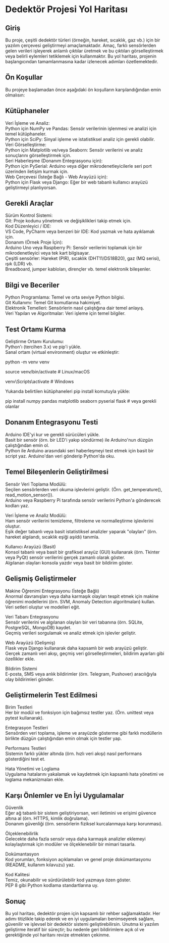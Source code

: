 # Dedektör Projesi Yol Haritası

## Giriş  
Bu proje, çeşitli dedektör türleri (örneğin, hareket, sıcaklık, gaz vb.) için bir yazılım çerçevesi geliştirmeyi amaçlamaktadır. Amaç, farklı sensörlerden gelen verileri işleyerek anlamlı çıktılar üretmek ve bu çıktıları görselleştirmek veya belirli eylemleri tetiklemek için kullanmaktır. Bu yol haritası, projenin başlangıcından tamamlanmasına kadar izlenecek adımları özetlemektedir.

## Ön Koşullar  
Bu projeye başlamadan önce aşağıdaki ön koşulların karşılandığından emin olmalısın:

## Kütüphaneler  
Veri İşleme ve Analiz:  
Python için NumPy ve Pandas: Sensör verilerinin işlenmesi ve analizi için temel kütüphaneler.  
Python için SciPy: Sinyal işleme ve istatistiksel analiz için gerekli olabilir.  
Veri Görselleştirme:  
Python için Matplotlib ve/veya Seaborn: Sensör verilerini ve analiz sonuçlarını görselleştirmek için.  
Seri Haberleşme (Donanım Entegrasyonu için):  
Python için PySerial: Arduino veya diğer mikrodenetleyicilerle seri port üzerinden iletişim kurmak için.  
Web Çerçevesi (İsteğe Bağlı - Web Arayüzü için):  
Python için Flask veya Django: Eğer bir web tabanlı kullanıcı arayüzü geliştirmeyi planlıyorsan.  

## Gerekli Araçlar  
Sürüm Kontrol Sistemi:  
Git: Proje kodunu yönetmek ve değişiklikleri takip etmek için.  
Kod Düzenleyici / IDE:  
VS Code, PyCharm veya benzeri bir IDE: Kod yazmak ve hata ayıklamak için.  
Donanım (Örnek Proje İçin):  
Arduino Uno veya Raspberry Pi: Sensör verilerini toplamak için bir mikrodenetleyici veya tek kart bilgisayar.  
Çeşitli sensörler: Hareket (PIR), sıcaklık (DHT11/DS18B20), gaz (MQ serisi), ışık (LDR) vb.  
Breadboard, jumper kabloları, dirençler vb. temel elektronik bileşenler.  

## Bilgi ve Beceriler  
Python Programlama: Temel ve orta seviye Python bilgisi.  
Git Kullanımı: Temel Git komutlarına hakimiyet.  
Elektronik Temelleri: Sensörlerin nasıl çalıştığına dair temel anlayış.  
Veri Yapıları ve Algoritmalar: Veri işleme için temel bilgiler.  

## Test Ortamı Kurma  
Geliştirme Ortamı Kurulumu:  
Python'ı (tercihen 3.x) ve pip'i yükle.  
Sanal ortam (virtual environment) oluştur ve etkinleştir:

python -m venv venv

source venv/bin/activate  # Linux/macOS

venv\Scripts\activate     # Windows

Yukarıda belirtilen kütüphaneleri pip install komutuyla yükle:

pip install numpy pandas matplotlib seaborn pyserial flask  # veya gerekli olanlar


## Donanım Entegrasyonu Testi  
Arduino IDE'yi kur ve gerekli sürücüleri yükle.  
Basit bir sensör (örn. bir LED'i yakıp söndürme) ile Arduino'nun düzgün çalıştığından emin ol.  
Python ile Arduino arasındaki seri haberleşmeyi test etmek için basit bir script yaz. Arduino'dan veri gönderip Python'da oku.  

## Temel Bileşenlerin Geliştirilmesi  
Sensör Veri Toplama Modülü:  
Seçilen sensörlerden veri okuma işlevlerini geliştir. (Örn. get_temperature(), read_motion_sensor()).  
Arduino veya Raspberry Pi tarafında sensör verilerini Python'a gönderecek kodları yaz.  

Veri İşleme ve Analiz Modülü:  
Ham sensör verilerini temizleme, filtreleme ve normalleştirme işlevlerini oluştur.  
Eşik değer tabanlı veya basit istatistiksel analizler yaparak "olayları" (örn. hareket algılandı, sıcaklık eşiği aşıldı) tanımla.  

Kullanıcı Arayüzü (Basit)  
Konsol tabanlı veya basit bir grafiksel arayüz (GUI) kullanarak (örn. Tkinter veya PyQt) sensör verilerini gerçek zamanlı olarak göster.  
Algılanan olayları konsola yazdır veya basit bir bildirim göster.  

## Gelişmiş Geliştirmeler  
Makine Öğrenimi Entegrasyonu (İsteğe Bağlı)  
Anormal davranışları veya daha karmaşık olayları tespit etmek için makine öğrenimi modellerini (örn. SVM, Anomaly Detection algoritmaları) kullan.  
Veri setleri oluştur ve modelleri eğit.  

Veri Tabanı Entegrasyonu  
Sensör verilerini ve algılanan olayları bir veri tabanına (örn. SQLite, PostgreSQL, MongoDB) kaydet.  
Geçmiş verileri sorgulamak ve analiz etmek için işlevler geliştir.  

Web Arayüzü (Gelişmiş)  
Flask veya Django kullanarak daha kapsamlı bir web arayüzü geliştir.  
Gerçek zamanlı veri akışı, geçmiş veri görselleştirmeleri, bildirim ayarları gibi özellikler ekle.  

Bildirim Sistemi  
E-posta, SMS veya anlık bildirimler (örn. Telegram, Pushover) aracılığıyla olay bildirimleri gönder.  

## Geliştirmelerin Test Edilmesi  
Birim Testleri  
Her bir modül ve fonksiyon için bağımsız testler yaz. (Örn. unittest veya pytest kullanarak).  

Entegrasyon Testleri  
Sensörden veri toplama, işleme ve arayüzde gösterme gibi farklı modüllerin birlikte düzgün çalıştığından emin olmak için testler yap.  

Performans Testleri  
Sistemin farklı yükler altında (örn. hızlı veri akışı) nasıl performans gösterdiğini test et.  

Hata Yönetimi ve Loglama  
Uygulama hatalarını yakalamak ve kaydetmek için kapsamlı hata yönetimi ve loglama mekanizmaları ekle.  

## Karşı Önlemler ve En İyi Uygulamalar  
Güvenlik  
Eğer ağ tabanlı bir sistem geliştiriyorsan, veri iletimini ve erişimi güvence altına al (örn. HTTPS, kimlik doğrulama).  
Donanım güvenliği (örn. sensörlerin fiziksel kurcalanmaya karşı korunması).  

Ölçeklenebilirlik  
Gelecekte daha fazla sensör veya daha karmaşık analizler eklemeyi kolaylaştırmak için modüler ve ölçeklenebilir bir mimari tasarla.  

Dokümantasyon  
Kod yorumları, fonksiyon açıklamaları ve genel proje dokümantasyonu (README, kullanım kılavuzu) yaz.  

Kod Kalitesi  
Temiz, okunabilir ve sürdürülebilir kod yazmaya özen göster.  
PEP 8 gibi Python kodlama standartlarına uy.  

## Sonuç  
Bu yol haritası, dedektör projen için kapsamlı bir rehber sağlamaktadır. Her adımı titizlikle takip ederek ve en iyi uygulamaları benimseyerek sağlam, güvenilir ve işlevsel bir dedektör sistemi geliştirebilirsin. Unutma ki yazılım geliştirme iteratif bir süreçtir; bu nedenle geri bildirimlere açık ol ve gerektiğinde yol haritanı revize etmekten çekinme.
